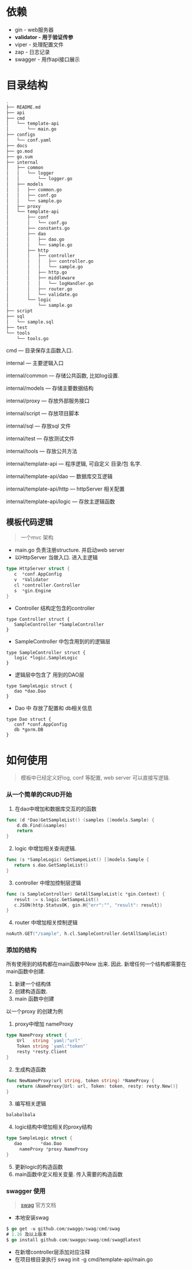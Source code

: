 # 依赖

- gin - web服务器
- **validator - 用于验证传参**
- viper - 处理配置文件
- zap - 日志记录
- swagger - 用作api接口展示

# 目录结构

```bash
.
├── README.md
├── api
├── cmd
│   └── template-api
│       └── main.go
├── configs
│   └── conf.yaml
├── docs
├── go.mod
├── go.sum
├── internal
│   ├── common
│   │   └── logger
│   │       └── logger.go
│   ├── models
│   │   ├── common.go
│   │   ├── conf.go
│   │   └── sample.go
│   ├── proxy
│   └── template-api
│       ├── conf
│       │   └── conf.go
│       ├── constants.go
│       ├── dao
│       │   ├── dao.go
│       │   └── sample.go
│       ├── http
│       │   ├── controller
│       │   │   ├── controller.go
│       │   │   └── sample.go
│       │   ├── http.go
│       │   ├── middleware
│       │   │   └── logHandler.go
│       │   ├── router.go
│       │   └── validate.go
│       └── logic
│           └── sample.go
├── script
├── sql
│   └── sample.sql
├── test
└── tools
    └── tools.go
```

cmd — 目录保存主函数入口.

internal — 主要逻辑入口

internal/common — 存储公共函数, 比如log设置.

internal/models — 存储主要数据结构

internal/proxy — 存放外部服务接口

internal/script — 存放项目脚本

internal/sql — 存放sql 文件

internal/test — 存放测试文件

internal/tools — 存放公共方法

internal/template-api — 程序逻辑, 可自定义 目录/包 名字.

internal/template-api/dao — 数据库交互逻辑

internal/template-api/http — httpServer 相关配置

internal/template-api/logic — 存放主逻辑函数

## 模板代码逻辑

> 一个mvc 架构
>
- main.go 负责注册structure. 并启动web server
- 以HttpServer 当做入口. 进入主逻辑

```go
type HttpServer struct {
   c  *conf.AppConfig
   v  *Validator
   cl *controller.Controller
   s  *gin.Engine
}
```

- Controller 结构定包含的controller

```
type Controller struct {
   SampleController *SampleController
}
```

- SampleController 中包含用到的的逻辑层

```
type SampleController struct {
   logic *logic.SampleLogic
}
```

- 逻辑层中包含了 用到的DAO层

```
type SampleLogic struct {
   dao *dao.Dao
}
```

- Dao 中 存放了配置和 db相关信息

```
type Dao struct {
   conf *conf.AppConfig
   db *gorm.DB
}
```

# 如何使用

> 模板中已经定义好log, conf 等配置, web server 可以直接写逻辑.
>

### 从一个简单的CRUD开始

1. 在dao中增加和数据库交互的的函数

```go
func (d *Dao)GetSampleList() (samples []models.Sample) {
	d.db.Find(&samples)
	return
}
```

2. logic 中增加相关查询逻辑.

```go
func (s *SampleLogic) GetSampeList() []models.Sample {
   return s.dao.GetSampleList()
}
```

3. controller 中增加控制层逻辑

```go
func (s SampleController) GetAllSampleList(c *gin.Context) {
   result := s.logic.GetSampeList()
   c.JSON(http.StatusOK, gin.H{"err":"", "result": result})
}
```

4. router 中增加相关控制逻辑

```go
noAuth.GET("/sample", h.cl.SampleController.GetAllSampleList)
```

### 添加的结构

所有使用到的结构都在main函数中New 出来. 因此. 新增任何一个结构都需要在main函数中创建.

1. 新建一个结构体
2. 创建构造函数.
3. main 函数中创建

以一个proxy 的创建为例

1. proxy中增加 nameProxy

```go
type NameProxy struct {
	Url   string `yaml:"url"`
	Token string `yaml:"token"`
	resty *resty.Client
}
```

2. 生成构造函数

```go
func NewNameProxy(url string, token string) *NameProxy {
	return &NameProxy{Url: url, Token: token, resty: resty.New()}
}
```

3. 编写相关逻辑

```go
balabalbala
```

4. logic结构中增加相关的proxy结构

```go
type SampleLogic struct {
   dao       *dao.Dao
	 nameProxy *proxy.NameProxy
}
```

5. 更新logic的构造函数
6. main函数中定义相关变量. 传入需要的构造函数

### swagger 使用
> [swag](https://github.com/swaggo/swag/blob/master/README_zh-CN.md) 官方文档

- 本地安装swag 
```go
$ go get -u github.com/swaggo/swag/cmd/swag
# 1.16 及以上版本
$ go install github.com/swaggo/swag/cmd/swag@latest
```
- 在新增controller层添加对应注释
- 在项目根目录执行 swag init -g cmd/template-api/main.go

